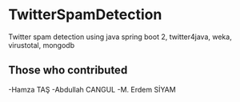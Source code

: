 # TwitterSpamDetection
Twitter spam detection using java spring boot 2, twitter4java, weka, virustotal, mongodb
## Those who contributed
  -Hamza TAŞ
  -Abdullah CANGUL
  -M. Erdem SİYAM
